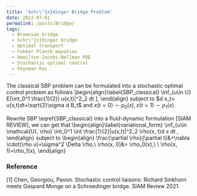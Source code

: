 ```yaml
---
title: 'Schr\"{o}dinger Bridge Problem'
date: 2022-07-01
permalink: /posts/Bridge/
tags:
  - Brownian bridge
  - Schr\"{o}dinger bridge
  - Optimal transport
  - Fokker Planck equation
  - Hamilton-Jacobi-Bellman PDE
  - Stochastic optimal control
  - Feynman Kac
---
```



The classical SBP problem can be formulated into a stochastic optimal control problem as follows
\begin{align}\label{SBP_classical}
    \inf_{u\in U} E[\int_0^1 \frac{1}{2}\| u(x,t)\|^2_2 dt ],
\end{align}
subject to
    $d x_t= u(x,t)dt+\sqrt{2}\sigma d B_t$ and $x(t=0)\sim \rho_0(x), x(t=1)\sim \rho_1(x).$


Rewrite SBP \eqref{SBP_classical} into a fluid-dynamic formulation [SIAM REVIEW], we can get that
\begin{align}\label{variational_form}
    \inf_{u\in \mathcal{U}, \rho} \int_0^1 \int \frac{1}{2}\|u(x,t)\|^2_2 \rho(x, t)d x dt ,
\end{align}
subject to
\begin{align}
    \frac{\partial \rho}{\partial t}&+\nabla \cdot(\rho u)=\sigma^2 \Delta \rho,\\
    \rho(x, 0)&= \rho_0(x),\ \  \rho(x, 1)=\rho_1(x),
\end{align}


### Reference

[1] Chen, Georgiou, Pavon. Stochastic control liaisons: Richard Sinkhorn meets Gaspard Monge on a Schroedinger bridge. SIAM Review 2021.
